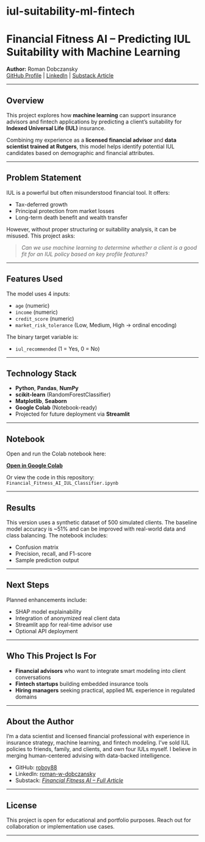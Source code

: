 # iul-suitability-ml-fintech
# Financial Fitness AI – Predicting IUL Suitability with Machine Learning

**Author:** Roman Dobczansky  
[GitHub Profile](https://github.com/roboy88) | [LinkedIn](https://linkedin.com/in/roman-w-dobczansky) | [Substack Article](https://your-substack-url-if-published)

---

## Overview

This project explores how **machine learning** can support insurance advisors and fintech applications by predicting a client’s suitability for **Indexed Universal Life (IUL)** insurance.

Combining my experience as a **licensed financial advisor** and **data scientist trained at Rutgers**, this model helps identify potential IUL candidates based on demographic and financial attributes.

---

## Problem Statement

IUL is a powerful but often misunderstood financial tool. It offers:
- Tax-deferred growth
- Principal protection from market losses
- Long-term death benefit and wealth transfer

However, without proper structuring or suitability analysis, it can be misused. This project asks:

> _Can we use machine learning to determine whether a client is a good fit for an IUL policy based on key profile features?_

---

## Features Used

The model uses 4 inputs:

- `age` (numeric)
- `income` (numeric)
- `credit_score` (numeric)
- `market_risk_tolerance` (Low, Medium, High → ordinal encoding)

The binary target variable is:  
- `iul_recommended` (1 = Yes, 0 = No)

---

## Technology Stack

- **Python**, **Pandas**, **NumPy**
- **scikit-learn** (RandomForestClassifier)
- **Matplotlib**, **Seaborn**
- **Google Colab** (Notebook-ready)
- Projected for future deployment via **Streamlit**

---

## Notebook

Open and run the Colab notebook here:

**[Open in Google Colab](https://colab.research.google.com/drive/YOUR_NOTEBOOK_ID)**

Or view the code in this repository:  
`Financial_Fitness_AI_IUL_Classifier.ipynb`

---

## Results

This version uses a synthetic dataset of 500 simulated clients. The baseline model accuracy is ~51% and can be improved with real-world data and class balancing. The notebook includes:

- Confusion matrix
- Precision, recall, and F1-score
- Sample prediction output

---

## Next Steps

Planned enhancements include:
- SHAP model explainability
- Integration of anonymized real client data
- Streamlit app for real-time advisor use
- Optional API deployment

---

## Who This Project Is For

- **Financial advisors** who want to integrate smart modeling into client conversations
- **Fintech startups** building embedded insurance tools
- **Hiring managers** seeking practical, applied ML experience in regulated domains

---

## About the Author

I’m a data scientist and licensed financial professional with experience in insurance strategy, machine learning, and fintech modeling. I’ve sold IUL policies to friends, family, and clients, and own four IULs myself. I believe in merging human-centered advising with data-backed intelligence.

- GitHub: [roboy88](https://github.com/roboy88)
- LinkedIn: [roman-w-dobczansky](https://linkedin.com/in/roman-w-dobczansky)
- Substack: *[Financial Fitness AI – Full Article](https://your-substack-url-if-available)*

---

## License

This project is open for educational and portfolio purposes. Reach out for collaboration or implementation use cases.

---

